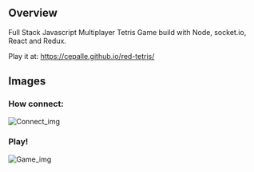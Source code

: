## Overview

Full Stack Javascript Multiplayer Tetris Game build with Node, socket.io, React and Redux.

Play it at: https://cepalle.github.io/red-tetris/

## Images

### How connect:

![Connect_img](https://github.com/cepalle/red-tetris/blob/master/assets/connect_img.png)

### Play!

![Game_img](https://github.com/cepalle/red-tetris/blob/master/assets/game_img.png)
